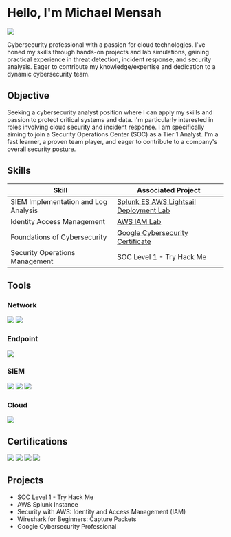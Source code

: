 # Hello, I'm Michael Mensah
<a href="https://www.linkedin.com/in/michael-mensah-m-s-5b58a2b5/"><img src="https://img.shields.io/badge/-LinkedIn-0072b1?&style=for-the-badge&logo=linkedin&logoColor=white" /></a>

Cybersecurity professional with a passion for cloud technologies. I've honed my skills through hands-on projects and lab simulations, gaining practical experience in threat detection, incident response, and security analysis. Eager to contribute my knowledge/expertise and dedication to a dynamic cybersecurity team.

## Objective

Seeking a cybersecurity analyst position where I can apply my skills and passion to protect critical systems and data. I'm particularly interested in roles involving cloud security and incident response. I am specifically aiming to join a Security Operations Center (SOC) as a Tier 1 Analyst. I'm a fast learner, a proven team player, and eager to contribute to a company's overall security posture. 

## Skills

| Skill                                         | Associated Project         |
|-----------------------------------------------|----------------------------|
| SIEM Implementation and Log Analysis          |<a href="https://github.com/mikemensah21/Cybersecurity-Portfolio/blob/main/AWS%20Splunk%20Instance.md">Splunk ES AWS Lightsail Deployment Lab</a>||
| Identity Access Management                    |<a href="https://github.com/mikemensah21/Cybersecurity-Portfolio/blob/main/AWS%20IAM%20Lab.md">AWS IAM Lab</a>||
| Foundations of Cybersecurity |<a href="https://github.com/mikemensah21/Cybersecurity-Portfolio/blob/main/AWS%20IAM%20Lab.md">Google Cybersecurity Certificate</a>|
| Security Operations Management | SOC Level 1 - Try Hack Me |
## Tools

### Network
<div>
    <img src="https://img.shields.io/badge/-Wireshark-1679A7?&style=for-the-badge&logo=Wireshark&logoColor=white" />
    <img src="https://img.shields.io/badge/-Suricata-EF3B2D?&style=for-the-badge&logo=Suricata&logoColor=white" />
</div>

### Endpoint
<div>
    <img src="https://img.shields.io/badge/-Microsoft_Defender_for_Endpoint-00A4EF?&style=for-the-badge&logo=Microsoft&logoColor=white" />
</div>

### SIEM
<div>
    <img src="https://img.shields.io/badge/-Splunk-000000?&style=for-the-badge&logo=Splunk&logoColor=white" />
    <img src="https://img.shields.io/badge/-Chronicle-4285F4?style=for-the-badge&logo=GoogleCloud&logoColor=white" />
    <img src="https://img.shields.io/badge/-Microsoft_Sentinel-0078D4?&style=for-the-badge&logo=Microsoft&logoColor=white" />
</div>

### Cloud
<div>
    <img src="https://img.shields.io/badge/-Amazon_AWS-232F3E?style=for-the-badge&logo=Amazon&logoColor=white" />
</div>

## Certifications
<div>
<img src="https://img.shields.io/badge/-Security%2B-FF0000?&style=for-the-badge&logo=CompTIA&logoColor=white" />
<img src="https://img.shields.io/badge/-CompTIA_CySA%2B-FF0000?style=for-the-badge&logo=CompTIA&logoColor=white" />
<img src="https://img.shields.io/badge/-Google_Cybersecurity_Professional-4285F4?style=for-the-badge&logo=Google&logoColor=white" />
<img src="https://img.shields.io/badge/-AWS_Solutions_Architect_Associate-FF9900?style=for-the-badge&logo=Amazon&logoColor=white" />
</div>

## Projects
- SOC Level 1 - Try Hack Me 
- AWS Splunk Instance
- Security with AWS: Identity and Access Management (IAM)
- Wireshark for Beginners: Capture Packets
- Google Cybersecurity Professional 

